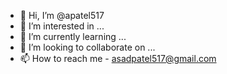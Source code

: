 - 👋 Hi, I’m @apatel517
- 👀 I’m interested in ...
- 🌱 I’m currently learning ...
- 💞️ I’m looking to collaborate on ...
- 📫 How to reach me - asadpatel517@gmail.com

<!---
apatel517/apatel517 is a ✨ special ✨ repository because its `README.md` (this file) appears on your GitHub profile.
You can click the Preview link to take a look at your changes.
--->
